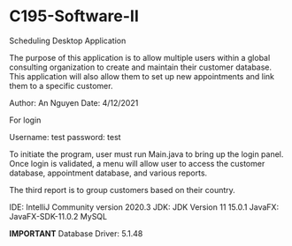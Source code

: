 # C195-Software-II
Scheduling Desktop Application

The purpose of this application is to allow multiple users within a global consulting organization to create and maintain their customer database. This application will also allow them to set up new appointments and link them to a specific customer. 

Author: An Nguyen
Date: 4/12/2021


For login

Username: test
password: test

To initiate the program, user must run Main.java to bring up the login panel. Once login is validated, a menu will allow user to access the customer database, appointment database, and various reports. 

The third report is to group customers based on their country.


IDE: IntelliJ Community version 2020.3
JDK: JDK Version 11 15.0.1
JavaFX: JavaFX-SDK-11.0.2
MySQL


**IMPORTANT**
Database Driver: 5.1.48
